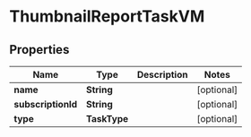

# ThumbnailReportTaskVM


## Properties

Name | Type | Description | Notes
------------ | ------------- | ------------- | -------------
**name** | **String** |  |  [optional]
**subscriptionId** | **String** |  |  [optional]
**type** | **TaskType** |  |  [optional]



